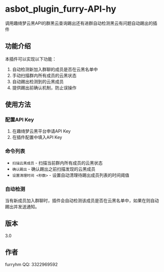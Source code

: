 # asbot_plugin_furry-API-hy

调用趣绮梦云黑API的群黑云查询踢出还有进群自动检测黑云有问题自动踢出的插件

## 功能介绍

本插件可以实现以下功能：

1. 自动检测新加入群聊的成员是否在云黑名单中
2. 手动扫描群内所有成员的云黑状态
3. 自动踢出检测到的云黑成员
4. 提供踢出前确认机制，防止误操作

## 使用方法

### 配置API Key

1. 在趣绮梦云黑平台申请API Key
2. 在插件配置中填入API Key

### 命令列表

- `扫描云黑成员` - 扫描当前群内所有成员的云黑状态
- `确认踢出` - 确认踢出之前扫描发现的云黑成员
- `设置清理时间 <秒数>` - 设置自动清理待踢出成员列表的时间阈值

### 自动检测

当有新成员加入群聊时，插件会自动检测该成员是否在云黑名单中，如果在则自动踢出并发送通知。

## 版本

3.0

## 作者

furryhm QQ: 3322969592
